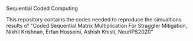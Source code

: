 Sequential Coded Computing 

This repository contains the codes needed to reproduce the simualtions results of "Coded Sequential Matrix Multiplication For Straggler Mitigation, Nikhil Krishnan, Erfan Hosseini, Ashish Khisti, NeurIPS2020"
